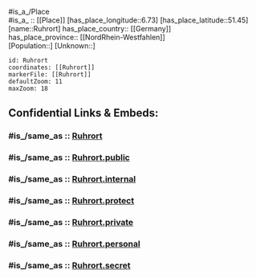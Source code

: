 ﻿---
confidential: public
isDeleted: false
location:
- 51.45
- 6.73
mapmarker: city
mapzoom:
- 7
- 12
SpocWebEntityId: 33827
tags:
- geo/City
type: City
---

#is_a_/Place  
#is_a_ :: [[Place]] 
[has_place_longitude::6.73] 
[has_place_latitude::51.45] 
[name::Ruhrort] 
has_place_country:: [[Germany]]  
has_place_province:: [[NordRhein-Westfahlen]]  
[Population::] 
[Unknown::] 


```leaflet
id: Ruhrort
coordinates: [[Ruhrort]] 
markerFile: [[Ruhrort]] 
defaultZoom: 11 
maxZoom: 18
```


## Confidential Links & Embeds: 

### #is_/same_as :: [Ruhrort](/_Standards/Earth/Continent/Europe/Europe~Central/Germany/Germany~West/Nordrhein-Westfalen/counties~NW/Duisburg/Ruhrort.md) 

### #is_/same_as :: [Ruhrort.public](/_public/Earth/Continent/Europe/Europe~Central/Germany/Germany~West/Nordrhein-Westfalen/counties~NW/Duisburg/Ruhrort.public.md) 

### #is_/same_as :: [Ruhrort.internal](/_internal/Earth/Continent/Europe/Europe~Central/Germany/Germany~West/Nordrhein-Westfalen/counties~NW/Duisburg/Ruhrort.internal.md) 

### #is_/same_as :: [Ruhrort.protect](/_protect/Earth/Continent/Europe/Europe~Central/Germany/Germany~West/Nordrhein-Westfalen/counties~NW/Duisburg/Ruhrort.protect.md) 

### #is_/same_as :: [Ruhrort.private](/_private/Earth/Continent/Europe/Europe~Central/Germany/Germany~West/Nordrhein-Westfalen/counties~NW/Duisburg/Ruhrort.private.md) 

### #is_/same_as :: [Ruhrort.personal](/_personal/Earth/Continent/Europe/Europe~Central/Germany/Germany~West/Nordrhein-Westfalen/counties~NW/Duisburg/Ruhrort.personal.md) 

### #is_/same_as :: [Ruhrort.secret](/_secret/Earth/Continent/Europe/Europe~Central/Germany/Germany~West/Nordrhein-Westfalen/counties~NW/Duisburg/Ruhrort.secret.md)

